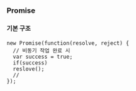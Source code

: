### Promise

#### 기본 구조

```
new Promise(function(resolve, reject) {
  // 비동기 작업 완료 시
  var success = true;
  if(success)
  reslove();
  //
});
```
